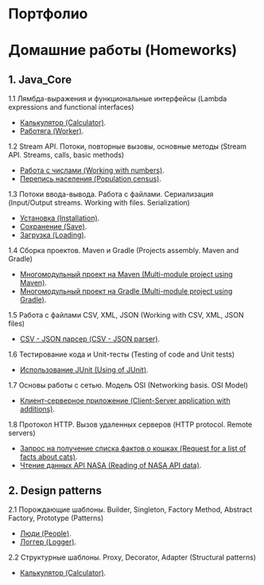 # Портфолио
# Домашние работы (Homeworks)
## 1. Java_Core

1.1 Лямбда-выражения и функциональные интерфейсы (Lambda expressions and functional interfaces)
- [Калькулятор (Calculator)](https://github.com/AASukhov/Task1_Calculator).
- [Работяга (Worker)](https://github.com/AASukhov/Task2_Worker).

1.2 Stream API. Потоки, повторные вызовы, основные методы (Stream API. Streams, calls, basic methods) 
- [Работа с числами (Working with numbers)](https://github.com/AASukhov/Task1_Numbers_Work).
- [Перепись населения (Population census)](https://github.com/AASukhov/Task2_Population_census).

1.3 Потоки ввода-вывода. Работа с файлами. Сериализация (Input/Output streams. Working with files. Serialization)
- [Установка (Installation)](https://github.com/AASukhov/Task1_Files_Installation).
- [Сохранение (Save)](https://github.com/AASukhov/Task2_Installation).
- [Загрузка (Loading)](https://github.com/AASukhov/Task3_Loading).

1.4 Сборка проектов. Maven и Gradle (Projects assembly. Maven and Gradle)
- [Многомодульный проект на Maven (Multi-module project using Maven)](https://github.com/AASukhov/Task_1_Maven).
- [Многомодульный проект на Gradle (Multi-module project using Gradle)](https://github.com/AASukhov/Task_2_Gradle).

1.5 Работа с файлами CSV, XML, JSON (Working with CSV, XML, JSON files)
- [CSV - JSON парсер (CSV - JSON parser)](https://github.com/AASukhov/CSV_XML-JSON).

1.6 Тестирование кода и Unit-тесты (Testing of code and Unit tests)
- [Использование JUnit (Using of JUnit)](https://github.com/AASukhov/JUnit_dz).

1.7 Основы работы с сетью. Модель OSI (Networking basis. OSI Model)
- [Клиент-серверное приложение (Client-Server application with additions)](https://github.com/AASukhov/OSI_1_2).

1.8 Протокол HTTP. Вызов удаленных серверов (HTTP protocol. Remote servers)
- [Запрос на получение списка фактов о кошках (Request for a list of facts about cats)](https://github.com/AASukhov/HTTP1).
- [Чтение данных API NASA (Reading of NASA API data)](https://github.com/AASukhov/HTTP2).

## 2. Design patterns

2.1 Порождающие шаблоны. Builder, Singleton, Factory Method, Abstract Factory, Prototype (Patterns)
- [Люди (People)](https://github.com/AASukhov/Person_HomeTask).
- [Логгер (Logger)](https://github.com/AASukhov/Logger_HomeTask).

2.2 Структурные шаблоны. Proxy, Decorator, Adapter (Structural patterns)
- [Калькулятор (Calculator)](https://github.com/AASukhov/adapter_Calc).
